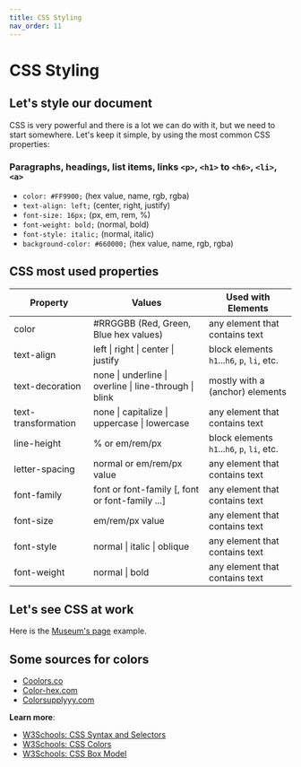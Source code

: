 ```yaml
---
title: CSS Styling
nav_order: 11
---
```


# CSS Styling

## Let's style our document

CSS is very powerful and there is a lot we can do with it, but we need to start somewhere. Let's keep it simple, by
using the most common CSS properties:

### Paragraphs, headings, list items, links `<p>`, `<h1>` to `<h6>`, `<li>`, `<a>`

- `color: #FF9900;` (hex value, name, rgb, rgba)
- `text-align: left;` (center, right, justify)
- `font-size: 16px;` (px, em, rem, %)
- `font-weight: bold;` (normal, bold)
- `font-style: italic;` (normal, italic)
- `background-color: #660000;` (hex value, name, rgb, rgba)

## CSS most used properties

| Property            |  Values                                                | Used with Elements                          |
| ------------------- | ------------------------------------------------------ | --------------------------------------------|
| color               | #RRGGBB (Red, Green, Blue hex values)                  | any element that contains text              |
| text-align          | left \| right \| center \| justify                     | block elements `h1`...`h6`, `p`, `li`, etc. |
| text-decoration     | none \| underline \| overline \| line-through \| blink | mostly with a (anchor) elements             |
| text-transformation | none \| capitalize \| uppercase \| lowercase           | any element that contains text              |
| line-height         | % or em/rem/px                                         | block elements `h1`...`h6`, `p`, `li`, etc. |
| letter-spacing      | normal or em/rem/px value                              | any element that contains text              |
| font-family         | font or font-family [, font or font-family ...]        | any element that contains text              |
| font-size           | em/rem/px value                                        | any element that contains text              |
| font-style          | normal \| italic \| oblique                            | any element that contains text              |
| font-weight         | normal \| bold                                         | any element that contains text              |


## Let's see CSS at work

Here is the [Museum's page](./museums.html) example.

## Some sources for colors

- [Coolors.co](https://coolors.co/)
- [Color-hex.com](https://www.color-hex.com/color-palettes/)
- [Colorsupplyyy.com](https://colorsupplyyy.com/)

**Learn more**:

- [W3Schools: CSS Syntax and Selectors](https://www.w3schools.com/css/css_syntax.asp)
- [W3Schools: CSS Colors](https://www.w3schools.com/css/css_colors.asp)
- [W3Schools: CSS Box Model](https://www.w3schools.com/css/css_boxmodel.asp)

